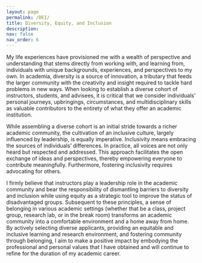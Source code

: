 ```yaml
---
layout: page
permalink: /DEI/
title: Diversity, Equity, and Inclusion
description: 
nav: false
nav_order: 6
---
```


My life experiences have provisioned me with a wealth of perspective and understanding that stems directly from working with, and learning from, individuals with unique backgrounds, experiences, and perspectives to my own. In academia, diversity is a source of innovation, a tributary that feeds the larger community with the creativity and insight required to tackle hard problems in new ways. When looking to establish a diverse cohort of instructors, students, and advisees, it is critical that we consider individuals’ personal journeys, upbringings, circumstances, and multidisciplinary skills as valuable contributors to the entirety of what they offer an academic institution. 

While assembling a diverse cohort is an initial stride towards a richer academic community, the cultivation of an inclusive culture, largely influenced by leadership, is equally imperative. Inclusivity means embracing the sources of individuals’ differences. In practice, all voices are not only heard but respected and addressed.  This approach facilitates the open exchange of ideas and perspectives, thereby empowering everyone to contribute meaningfully. Furthermore, fostering inclusivity requires advocating for others.

I firmly believe that instructors play a leadership role in the academic community and bear the responsibility of dismantling barriers to diversity and inclusion while using equity as a strategic tool to improve the status of disadvantaged groups. Subsequent to these principles, a sense of belonging in various academic settings (whether that be a class, project group, research lab, or in the break room) transforms an academic community into a comfortable environment and a home away from home. By actively selecting diverse applicants, providing an equitable and inclusive learning and research environment, and fostering community through belonging, I aim to make a positive impact by embodying the professional and personal values that I have obtained and will continue to refine for the duration of my academic career.
